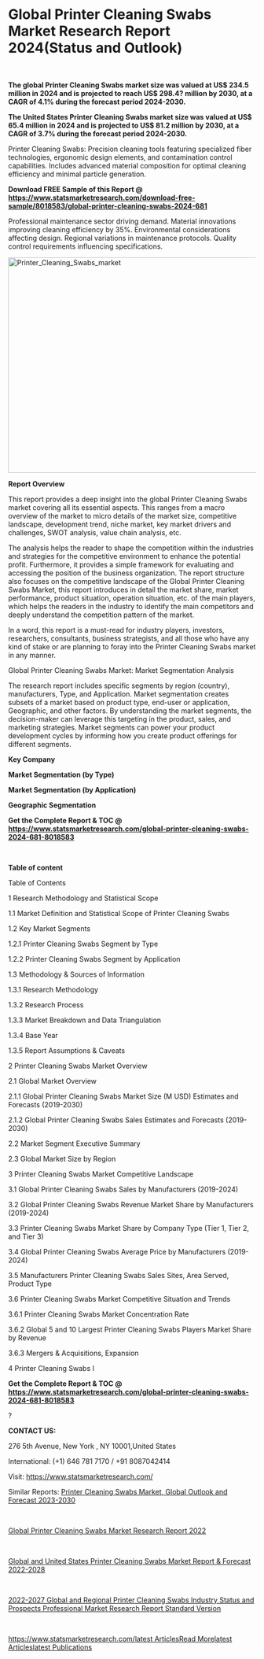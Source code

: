 <h1>Global Printer Cleaning Swabs Market Research Report 2024(Status and Outlook)</h1><br/><p><strong>The global Printer Cleaning Swabs market size was valued at US$ 234.5 million in 2024 and is projected to reach US$ 298.4? million by 2030, at a <strong>CAGR</strong> of 4.1% during the forecast period 2024-2030.</strong></p>
 
 
 
 <p><strong>The United States Printer Cleaning Swabs market size was valued at US$ 65.4 million in 2024 and is projected to US$ 81.2 million by 2030, at a <strong>CAGR</strong> of 3.7% during the forecast period 2024-2030.</strong></p>
 
 
 
 <p>Printer Cleaning Swabs: Precision cleaning tools featuring specialized fiber technologies, ergonomic design elements, and contamination control capabilities. Includes advanced material composition for optimal cleaning efficiency and minimal particle generation.</p>
 
 
 
 <p><strong>Download FREE Sample of this Report @ <a href="https://www.statsmarketresearch.com/download-free-sample/8018583/global-printer-cleaning-swabs-2024-681">https://www.statsmarketresearch.com/download-free-sample/8018583/global-printer-cleaning-swabs-2024-681</a></strong></p>
 
 
 
 <p>Professional maintenance sector driving demand. Material innovations improving cleaning efficiency by 35%. Environmental considerations affecting design. Regional variations in maintenance protocols. Quality control requirements influencing specifications.</p>
 
 
 
 <p><img alt="Printer_Cleaning_Swabs_market" src="https://www.grandresearchstore.com/assets/report-images/Printer_Cleaning_Swabs_market.png%20" style="width: 730px; height: 438px;" /></p>
 
 
 
 <p><strong>Report Overview</strong></p>
 
 
 
 <p>This report provides a deep insight into the global Printer Cleaning Swabs market covering all its essential aspects. This ranges from a macro overview of the market to micro details of the market size, competitive landscape, development trend, niche market, key market drivers and challenges, SWOT analysis, value chain analysis, etc.</p>
 
 
 
 <p>The analysis helps the reader to shape the competition within the industries and strategies for the competitive environment to enhance the potential profit. Furthermore, it provides a simple framework for evaluating and accessing the position of the business organization. The report structure also focuses on the competitive landscape of the Global Printer Cleaning Swabs Market, this report introduces in detail the market share, market performance, product situation, operation situation, etc. of the main players, which helps the readers in the industry to identify the main competitors and deeply understand the competition pattern of the market.</p>
 
 
 
 <p>In a word, this report is a must-read for industry players, investors, researchers, consultants, business strategists, and all those who have any kind of stake or are planning to foray into the Printer Cleaning Swabs market in any manner.</p>
 
 
 
 <p>Global Printer Cleaning Swabs Market: Market Segmentation Analysis</p>
 
 
 
 <p>The research report includes specific segments by region (country), manufacturers, Type, and Application. Market segmentation creates subsets of a market based on product type, end-user or application, Geographic, and other factors. By understanding the market segments, the decision-maker can leverage this targeting in the product, sales, and marketing strategies. Market segments can power your product development cycles by informing how you create product offerings for different segments.</p>
 
 
 
 <p><strong>Key Company</strong></p>
 
 
 
 <p><strong>Market Segmentation (by Type)</strong></p>
 
 
 
 <p><strong>Market Segmentation (<strong>by Application</strong>)</strong></p>
 
 
 
 <p><strong>Geographic Segmentation</strong></p>
 
 
 
 <div><b>Get the Complete Report & TOC @ <a href="https://www.statsmarketresearch.com/global-printer-cleaning-swabs-2024-681-8018583">https://www.statsmarketresearch.com/global-printer-cleaning-swabs-2024-681-8018583</a></b></div>
 
 
 
 <p><br />
 
 <b>Table of content</b></p>
 
 
 
 <p>Table of Contents<br />
 
 1 Research Methodology and Statistical Scope<br />
 
 1.1 Market Definition and Statistical Scope of Printer Cleaning Swabs<br />
 
 1.2 Key Market Segments<br />
 
 1.2.1 Printer Cleaning Swabs Segment by Type<br />
 
 1.2.2 Printer Cleaning Swabs Segment by Application<br />
 
 1.3 Methodology & Sources of Information<br />
 
 1.3.1 Research Methodology<br />
 
 1.3.2 Research Process<br />
 
 1.3.3 Market Breakdown and Data Triangulation<br />
 
 1.3.4 Base Year<br />
 
 1.3.5 Report Assumptions & Caveats<br />
 
 2 Printer Cleaning Swabs Market Overview<br />
 
 2.1 Global Market Overview<br />
 
 2.1.1 Global Printer Cleaning Swabs Market Size (M USD) Estimates and Forecasts (2019-2030)<br />
 
 2.1.2 Global Printer Cleaning Swabs Sales Estimates and Forecasts (2019-2030)<br />
 
 2.2 Market Segment Executive Summary<br />
 
 2.3 Global Market Size by Region<br />
 
 3 Printer Cleaning Swabs Market Competitive Landscape<br />
 
 3.1 Global Printer Cleaning Swabs Sales by Manufacturers (2019-2024)<br />
 
 3.2 Global Printer Cleaning Swabs Revenue Market Share by Manufacturers (2019-2024)<br />
 
 3.3 Printer Cleaning Swabs Market Share by Company Type (Tier 1, Tier 2, and Tier 3)<br />
 
 3.4 Global Printer Cleaning Swabs Average Price by Manufacturers (2019-2024)<br />
 
 3.5 Manufacturers Printer Cleaning Swabs Sales Sites, Area Served, Product Type<br />
 
 3.6 Printer Cleaning Swabs Market Competitive Situation and Trends<br />
 
 3.6.1 Printer Cleaning Swabs Market Concentration Rate<br />
 
 3.6.2 Global 5 and 10 Largest Printer Cleaning Swabs Players Market Share by Revenue<br />
 
 3.6.3 Mergers & Acquisitions, Expansion<br />
 
 4 Printer Cleaning Swabs I</p>
 
 
 
 <div><b>Get the Complete Report & TOC @ <a href="https://www.statsmarketresearch.com/global-printer-cleaning-swabs-2024-681-8018583">https://www.statsmarketresearch.com/global-printer-cleaning-swabs-2024-681-8018583</a></b></div>
 
 
 
 <p>? </p>
 
 
 
 <p><b>CONTACT US:</b><br />
 
 276 5th Avenue, New York , NY 10001,United States<br />
 
 International: (+1) 646 781 7170 / +91 8087042414<br />
 
 Visit: <a href="https://www.statsmarketresearch.com/">https://www.statsmarketresearch.com/</a><br />
 
 Similar Reports: <a href="https://www.statsmarketresearch.com/global-printer-cleaning-swabs-2024-681-8018583">Printer Cleaning Swabs Market, Global Outlook and Forecast 2023-2030</a><br />
 
 <br />
 
 <a href="https://www.statsmarketresearch.com/global-printer-cleaning-swabs-2024-681-8018583">Global Printer Cleaning Swabs Market Research Report 2022</a><br />
 
 <br />
 
 <a href="https://www.statsmarketresearch.com/global-printer-cleaning-swabs-2024-681-8018583">Global and United States Printer Cleaning Swabs Market Report & Forecast 2022-2028</a><br />
 
 <br />
 
 <a href="https://www.statsmarketresearch.com/global-printer-cleaning-swabs-2024-681-8018583">2022-2027 Global and Regional Printer Cleaning Swabs Industry Status and Prospects Professional Market Research Report Standard Version</a><br />
 
 <br />
 
 <a href="https://gyeongbokgung.com">https://www.statsmarketresearch.com/</a><a href="https://hallyeomaritime.com">latest Articles</a><a href="https://jingwansa.com">Read More</a><a href="https://nguoiviet.jp/">latest Articles</a><a href="https://www.intelmarketresearch.com/">latest Publications</a></p>